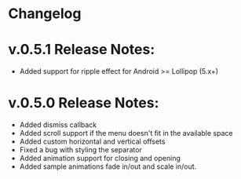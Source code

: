 Changelog
===================================

v.0.5.1  Release Notes:
====================================
* Added support for ripple effect for Android >= Lollipop (5.x+)

v.0.5.0  Release Notes:
====================================
* Added dismiss callback
* Added scroll support if the menu doesn't fit in the available space
* Added custom horizontal and vertical offsets
* Fixed a bug with styling the separator
* Added animation support for closing and opening
* Added sample animations fade in/out and scale in/out.
